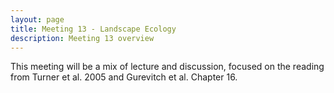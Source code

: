 ```yaml
---
layout: page
title: Meeting 13 - Landscape Ecology
description: Meeting 13 overview
---
```


This meeting will be a mix of lecture and discussion, focused on the reading from Turner et al. 2005 and Gurevitch et al. Chapter 16.